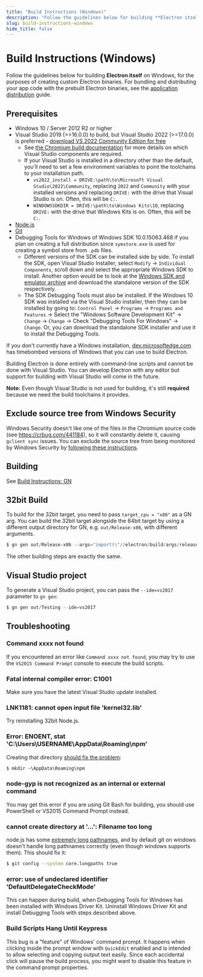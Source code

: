 ```yaml
---
title: "Build Instructions (Windows)"
description: "Follow the guidelines below for building **Electron itself** on Windows, for the purposes of creating custom Electron binaries. For bundling and distributing your app code with the prebuilt Electron binaries, see the application distribution guide."
slug: build-instructions-windows
hide_title: false
---
```


# Build Instructions (Windows)

Follow the guidelines below for building **Electron itself** on Windows, for the purposes of creating custom Electron binaries. For bundling and distributing your app code with the prebuilt Electron binaries, see the [application distribution][application-distribution] guide.

[application-distribution]: latest/tutorial/application-distribution.md

## Prerequisites

* Windows 10 / Server 2012 R2 or higher
* Visual Studio 2019 (>=16.0.0) to build, but Visual Studio 2022 (>=17.0.0) is preferred - [download VS 2022 Community Edition for free](https://www.visualstudio.com/vs/)
  * See [the Chromium build documentation](https://chromium.googlesource.com/chromium/src/+/main/docs/windows_build_instructions.md#visual-studio) for more details on which Visual Studio
  components are required.
  * If your Visual Studio is installed in a directory other than the default, you'll need to
  set a few environment variables to point the toolchains to your installation path.
    * `vs2022_install = DRIVE:\path\to\Microsoft Visual Studio\2022\Community`, replacing `2022` and `Community` with your installed versions and replacing `DRIVE:` with the drive that Visual Studio is on. Often, this will be `C:`.
    * `WINDOWSSDKDIR = DRIVE:\path\to\Windows Kits\10`, replacing `DRIVE:` with the drive that Windows Kits is on. Often, this will be `C:`.
* [Node.js](https://nodejs.org/download/)
* [Git](https://git-scm.com)
* Debugging Tools for Windows of Windows SDK 10.0.15063.468 if you plan on
creating a full distribution since `symstore.exe` is used for creating a symbol
store from `.pdb` files.
  * Different versions of the SDK can be installed side by side. To install the
  SDK, open Visual Studio Installer, select
  `Modify` → `Individual Components`, scroll down and select the appropriate
  Windows SDK to install. Another option would be to look at the
  [Windows SDK and emulator archive](https://developer.microsoft.com/en-us/windows/downloads/sdk-archive)
  and download the standalone version of the SDK respectively.
  * The SDK Debugging Tools must also be installed. If the Windows 10 SDK was installed
  via the Visual Studio installer, then they can be installed by going to:
  `Control Panel` → `Programs` → `Programs and Features` → Select the "Windows Software Development Kit" →
  `Change` → `Change` → Check "Debugging Tools For Windows" → `Change`.
  Or, you can download the standalone SDK installer and use it to install the Debugging Tools.

If you don't currently have a Windows installation,
[dev.microsoftedge.com](https://developer.microsoft.com/en-us/microsoft-edge/tools/vms/)
has timebombed versions of Windows that you can use to build Electron.

Building Electron is done entirely with command-line scripts and cannot be done
with Visual Studio. You can develop Electron with any editor but support for
building with Visual Studio will come in the future.

**Note:** Even though Visual Studio is not used for building, it's still
**required** because we need the build toolchains it provides.

## Exclude source tree from Windows Security

Windows Security doesn't like one of the files in the Chromium source code
(see https://crbug.com/441184), so it will constantly delete it, causing `gclient sync` issues.
You can exclude the source tree from being monitored by Windows Security by
[following these instructions](https://support.microsoft.com/en-us/windows/add-an-exclusion-to-windows-security-811816c0-4dfd-af4a-47e4-c301afe13b26).

## Building

See [Build Instructions: GN](latest/development/build-instructions-gn.md)

## 32bit Build

To build for the 32bit target, you need to pass `target_cpu = "x86"` as a GN
arg. You can build the 32bit target alongside the 64bit target by using a
different output directory for GN, e.g. `out/Release-x86`, with different
arguments.

```powershell
$ gn gen out/Release-x86 --args="import(\"//electron/build/args/release.gn\") target_cpu=\"x86\""
```

The other building steps are exactly the same.

## Visual Studio project

To generate a Visual Studio project, you can pass the `--ide=vs2017` parameter
to `gn gen`:

```powershell
$ gn gen out/Testing --ide=vs2017
```

## Troubleshooting

### Command xxxx not found

If you encountered an error like `Command xxxx not found`, you may try to use
the `VS2015 Command Prompt` console to execute the build scripts.

### Fatal internal compiler error: C1001

Make sure you have the latest Visual Studio update installed.

### LNK1181: cannot open input file 'kernel32.lib'

Try reinstalling 32bit Node.js.

### Error: ENOENT, stat 'C:\Users\USERNAME\AppData\Roaming\npm'

Creating that directory [should fix the problem](https://stackoverflow.com/a/25095327/102704):

```powershell
$ mkdir ~\AppData\Roaming\npm
```

### node-gyp is not recognized as an internal or external command

You may get this error if you are using Git Bash for building, you should use
PowerShell or VS2015 Command Prompt instead.

### cannot create directory at '...': Filename too long

node.js has some [extremely long pathnames](https://github.com/electron/node/tree/electron/deps/npm/node_modules/libnpx/node_modules/yargs/node_modules/read-pkg-up/node_modules/read-pkg/node_modules/load-json-file/node_modules/parse-json/node_modules/error-ex/node_modules/is-arrayish), and by default git on windows doesn't handle long pathnames correctly (even though windows supports them). This should fix it:

```sh
$ git config --system core.longpaths true
```

### error: use of undeclared identifier 'DefaultDelegateCheckMode'

This can happen during build, when Debugging Tools for Windows has been installed with Windows Driver Kit. Uninstall Windows Driver Kit and install Debugging Tools with steps described above.

### Build Scripts Hang Until Keypress

This bug is a "feature" of Windows' command prompt. It happens when clicking inside the prompt window with
`QuickEdit` enabled and is intended to allow selecting and copying output text easily.
Since each accidental click will pause the build process, you might want to disable this
feature in the command prompt properties.

